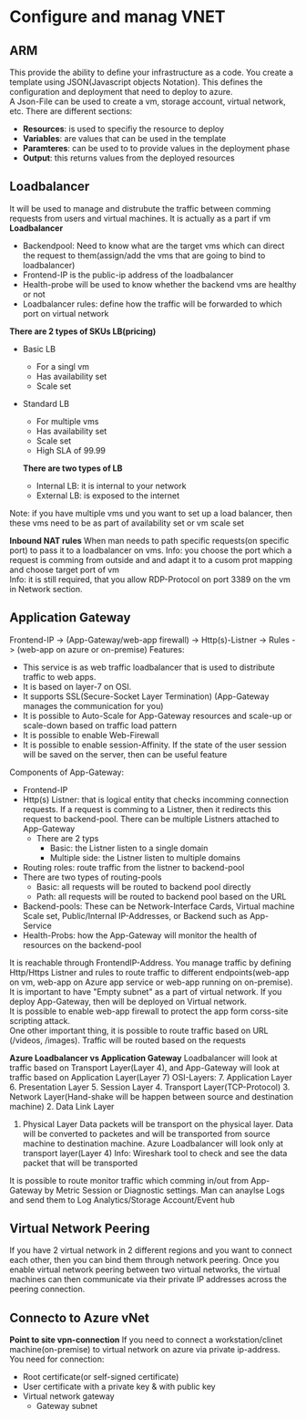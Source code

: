 # Configure and manag VNET

## ARM
This provide the ability to define your infrastructure as a code. You create a template using JSON(Javascript objects Notation). This defines the configuration and deployment that need to deploy to azure. <br/>
A Json-File can be used to create a vm, storage account, virtual network, etc.
There are different sections: <br/>
- **Resources**: is used to specifiy the resource to deploy
- **Variables**: are values that can be used in the template 
- **Paramteres**: can be used to to provide values in the deployment phase
- **Output**: this returns values from the deployed resources

## Loadbalancer
It will be used to manage and distrubute the traffic between comming requests from users and virtual machines. It is actually as a part if vm <br/>
**Loadbalancer**
- Backendpool: Need to know what are the target vms which can direct the request to them(assign/add the vms that are going to bind to loadbalancer)
- Frontend-IP is the public-ip address of the loadbalancer
- Health-probe will be used to know whether the backend vms are healthy or not
- Loadbalancer rules: define how the traffic will be forwarded to which port on virtual network

**There are 2 types of SKUs LB(pricing)**
- Basic LB
  - For a singl vm
  - Has availability set
  - Scale set

- Standard LB
  - For multiple vms
  - Has availability set
  - Scale set
  - High SLA of 99.99
  
  **There are two types of LB**
  - Internal LB: it is internal to your network
  - External LB: is exposed to the internet

Note: if you have multiple vms und you want to set up a load balancer, then these vms need to be as part of availability set or vm scale set

**Inbound NAT rules**
When man needs to path specific requests(on specific port) to pass it to a loadbalancer on vms.
Info: you choose the port which a request is comming from outside and and adapt it to a cusom prot mapping and choose target port of vm<br/>
Info: it is still required, that you allow RDP-Protocol on port 3389 on the vm in Network section.

## Application Gateway

Frontend-IP -> (App-Gateway/web-app firewall) -> Http(s)-Listner -> Rules -> (web-app on azure or on-premise)
Features:
- This service is as web traffic loadbalancer that is used to distribute traffic to web apps. 
- It is based on layer-7 on OSI.
- It supports SSL(Secure-Socket Layer Termination) (App-Gateway manages the communication for you)
- It is possible to Auto-Scale for App-Gateway resources and scale-up or scale-down based on traffic load pattern
- It is possible to enable Web-Firewall
- It is possible to enable session-Affinity. If the state of the user session will be saved on the server, then can be useful feature

Components of App-Gateway:
- Frontend-IP
- Http(s) Listner: that is logical entity that checks incomming connection requests. If a request is comming to a Listner, then it redirects this request to backend-pool. There can be multiple Listners attached to App-Gateway
  - There are 2 typs
    - Basic: the Listner listen to a single domain
    - Multiple side: the Listner listen to multiple domains
-  Routing roles: route traffic from the listner to backend-pool
  - There are two types of routing-pools
    - Basic: all requests will be routed to backend pool directly
    - Path: all requests will be routed to backend pool based on the URL
- Backend-pools: These can be Network-Interface Cards, Virtual machine Scale set, Public/Internal IP-Addresses, or Backend such as App-Service
- Health-Probs: how the App-Gateway will monitor the health of resources on the backend-pool

It is reachable through FrontendIP-Address. You manage traffic by defining Http/Https Listner and rules to route traffic to different endpoints(web-app on vm, web-app on Azure app service or web-app running on on-premise). It is important to have "Empty subnet" as a part of virtual network.
If you deploy App-Gateway, then will be deployed on Virtual network. <br/>
It is possible to enable web-app firewall to protect the app form corss-site scripting attack.<br/>
One other important thing, it is possible to route traffic based on URL (/videos, /images). Traffic will be routed based on the requests

**Azure Loadbalancer vs Application Gateway**
Loadbalancer will look at traffic based on Transport Layer(Layer 4), and App-Gateway will look at traffic based on Application Layer(Layer 7)
OSI-Layers:
7. Application Layer
6. Presentation Layer
5. Session Layer
4. Transport Layer(TCP-Protocol)
3. Network Layer(Hand-shake will be happen between source and destination machine)
2. Data Link Layer
1. Physical Layer
Data packets will be transport on the physical layer. Data will be converted to packetes and will be transported from source machine to destination machine.
Azure Loadbalancer will look only at transport layer(Layer 4)
Info: Wireshark tool to check and see the data packet that will be transported

It is possible to route monitor traffic which comming in/out from App-Gateway by Metric Session or Diagnostic settings. Man can anaylse Logs and send them to Log Analytics/Storage Account/Event hub 

## Virtual Network Peering
If you have 2 virtual network in 2 different regions and you want to connect each other, then you can bind them through network peering.
Once you enable virtual network peering between two virtual networks, the virtual machines can then communicate via their private IP addresses across the peering connection.

## Connecto to Azure vNet
**Point to site vpn-connection**
If you need to connect a workstation/clinet machine(on-premise) to virtual network on azure via private ip-address.<br/>
You need for connection:
- Root certificate(or self-signed certificate)
- User certificate with a private key & with public key
- Virtual network gateway
  - Gateway subnet
